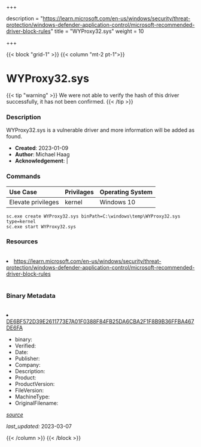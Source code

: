 +++

description = "https://learn.microsoft.com/en-us/windows/security/threat-protection/windows-defender-application-control/microsoft-recommended-driver-block-rules"
title = "WYProxy32.sys"
weight = 10

+++


{{< block "grid-1" >}}
{{< column "mt-2 pt-1">}}




# WYProxy32.sys 


{{< tip "warning" >}}
We were not able to verify the hash of this driver successfully, it has not been confirmed.
{{< /tip >}}




### Description


WYProxy32.sys is a vulnerable driver and more information will be added as found.


- **Created**: 2023-01-09
- **Author**: Michael Haag
- **Acknowledgement**:  | [](https://twitter.com/)

### Commands

| Use Case | Privilages | Operating System | 
|:---- | ---- | ---- |
| Elevate privileges | kernel | Windows 10 |

```
sc.exe create WYProxy32.sys binPath=C:\windows\temp\WYProxy32.sys type=kernel
sc.exe start WYProxy32.sys
```

### Resources
<br>


<li><a href=" https://learn.microsoft.com/en-us/windows/security/threat-protection/windows-defender-application-control/microsoft-recommended-driver-block-rules"> https://learn.microsoft.com/en-us/windows/security/threat-protection/windows-defender-application-control/microsoft-recommended-driver-block-rules</a></li>


<br>


### Binary Metadata
<br>



<li><a href="https://www.virustotal.com/gui/file/DE6BF572D39E2611773E7A01F0388F84FB25DA6CBA2F1F8B9B36FFBA467DE6FA">DE6BF572D39E2611773E7A01F0388F84FB25DA6CBA2F1F8B9B36FFBA467DE6FA</a></li>



- binary: 
- Verified: 
- Date: 
- Publisher: 
- Company: 
- Description: 
- Product: 
- ProductVersion: 
- FileVersion: 
- MachineType: 
- OriginalFilename: 

[*source*](https://github.com/magicsword-io/LOLDrivers/tree/main/yaml/wyproxy32.sys.yml)

*last_updated:* 2023-03-07


{{< /column >}}
{{< /block >}}
